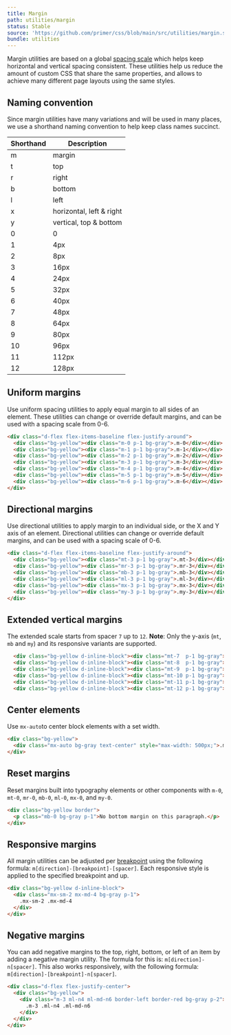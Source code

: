 ```yaml
---
title: Margin
path: utilities/margin
status: Stable
source: 'https://github.com/primer/css/blob/main/src/utilities/margin.scss'
bundle: utilities
---
```


Margin utilities are based on a global [spacing scale](/support/spacing) which helps keep horizontal and vertical spacing consistent. These utilities help us reduce the amount of custom CSS that share the same properties, and allows to achieve many different page layouts using the same styles.


## Naming convention

Since margin utilities have many variations and will be used in many places, we use a shorthand naming convention to help keep class names succinct.


| Shorthand | Description |
| --- | --- |
| m   | margin |
| t   | top |
| r   | right |
| b   | bottom |
| l   | left |
| x   | horizontal, left & right |
| y   | vertical, top & bottom |
| 0   | 0     |
| 1   | 4px   |
| 2   | 8px   |
| 3   | 16px  |
| 4   | 24px  |
| 5   | 32px  |
| 6   | 40px  |
| 7   | 48px  |
| 8   | 64px  |
| 9   | 80px  |
| 10  | 96px  |
| 11  | 112px |
| 12  | 128px |

## Uniform margins

Use uniform spacing utilities to apply equal margin to all sides of an element. These utilities can change or override default margins, and can be used with a spacing scale from 0-6.

```html live
<div class="d-flex flex-items-baseline flex-justify-around">
  <div class="bg-yellow"><div class="m-0 p-1 bg-gray">.m-0</div></div>
  <div class="bg-yellow"><div class="m-1 p-1 bg-gray">.m-1</div></div>
  <div class="bg-yellow"><div class="m-2 p-1 bg-gray">.m-2</div></div>
  <div class="bg-yellow"><div class="m-3 p-1 bg-gray">.m-3</div></div>
  <div class="bg-yellow"><div class="m-4 p-1 bg-gray">.m-4</div></div>
  <div class="bg-yellow"><div class="m-5 p-1 bg-gray">.m-5</div></div>
  <div class="bg-yellow"><div class="m-6 p-1 bg-gray">.m-6</div></div>
</div>
```

## Directional margins

Use directional utilities to apply margin to an individual side, or the X and Y axis of an element. Directional utilities can change or override default margins, and can be used with a spacing scale of 0-6.

```html live
<div class="d-flex flex-items-baseline flex-justify-around">
  <div class="bg-yellow"><div class="mt-3 p-1 bg-gray">.mt-3</div></div>
  <div class="bg-yellow"><div class="mr-3 p-1 bg-gray">.mr-3</div></div>
  <div class="bg-yellow"><div class="mb-3 p-1 bg-gray">.mb-3</div></div>
  <div class="bg-yellow"><div class="ml-3 p-1 bg-gray">.ml-3</div></div>
  <div class="bg-yellow"><div class="mx-3 p-1 bg-gray">.mx-3</div></div>
  <div class="bg-yellow"><div class="my-3 p-1 bg-gray">.my-3</div></div>
</div>
```

## Extended vertical margins

The extended scale starts from spacer `7` up to `12`. **Note**: Only the y-axis (`mt`, `mb` and `my`) and its responsive variants are supported.

```html live
  <div class="bg-yellow d-inline-block"><div class="mt-7  p-1 bg-gray">.mb-7</div></div>
  <div class="bg-yellow d-inline-block"><div class="mt-8  p-1 bg-gray">.mb-8</div></div>
  <div class="bg-yellow d-inline-block"><div class="mt-9  p-1 bg-gray">.mb-9</div></div>
  <div class="bg-yellow d-inline-block"><div class="mt-10 p-1 bg-gray">.mb-10</div></div>
  <div class="bg-yellow d-inline-block"><div class="mt-11 p-1 bg-gray">.mb-11</div></div>
  <div class="bg-yellow d-inline-block"><div class="mt-12 p-1 bg-gray">.mb-12</div></div>
```

## Center elements

Use `mx-auto`to center block elements with a set width.

```html live
<div class="bg-yellow">
  <div class="mx-auto bg-gray text-center" style="max-width: 500px;">.mx-auto</div>
</div>
```

## Reset margins
Reset margins built into typography elements or other components with `m-0`, `mt-0`, `mr-0`, `mb-0`, `ml-0`, `mx-0`, and `my-0`.

```html live
<div class="bg-yellow border">
  <p class="mb-0 bg-gray p-1">No bottom margin on this paragraph.</p>
</div>
```

## Responsive margins

All margin utilities can be adjusted per [breakpoint](/objects/grid#breakpoints) using the following formula: `m[direction]-[breakpoint]-[spacer]`. Each responsive style is applied to the specified breakpoint and up.

```html live
<div class="bg-yellow d-inline-block">
  <div class="mx-sm-2 mx-md-4 bg-gray p-1">
    .mx-sm-2 .mx-md-4
  </div>
</div>
```

## Negative margins

You can add negative margins to the top, right, bottom, or left of an item by adding a negative margin utility. The formula for this is: `m[direction]-n[spacer]`. This also works responsively, with the following formula: `m[direction]-[breakpoint]-n[spacer]`.

```html live
<div class="d-flex flex-justify-center">
  <div class="bg-yellow">
    <div class="m-3 ml-n4 ml-md-n6 border-left border-red bg-gray p-2">
      .m-3 .ml-n4 .ml-md-n6
    </div>
  </div>
</div>
```
